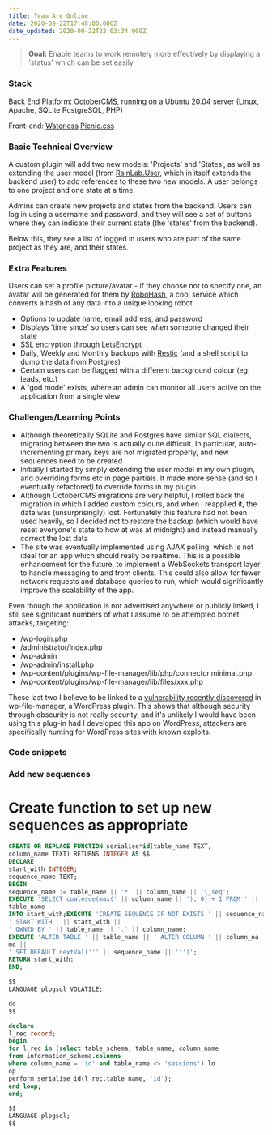 ```yaml
---
title: Team Are Online
date: 2020-09-22T17:48:00.000Z
date_updated: 2020-09-22T22:03:34.000Z
---
```


> **Goal:** Enable teams to work remotely more effectively by displaying a 'status' which can be set easily

### Stack

Back End Platform: [OctoberCMS](http://octobercms.com/), running on a Ubuntu 20.04 server (Linux, Apache, SQLite PostgreSQL, PHP)

Front-end: [~~Water.css~~](https://watercss.kognise.dev/) [Picnic.css](https://picnicss.com/)

### Basic Technical Overview

A custom plugin will add two new models: 'Projects' and 'States', as well as extending the user model (from [RainLab.User](https://octobercms.com/plugin/rainlab-user), which in itself extends the backend user) to add references to these two new models. A user belongs to one project and one state at a time.

Admins can create new projects and states from the backend. Users can log in using a username and password, and they will see a set of buttons where they can indicate their current state (the 'states' from the backend).

Below this, they see a list of logged in users who are part of the same project as they are, and their states.

### Extra Features

Users can set a profile picture/avatar - if they choose not to specify one, an avatar will be generated for them by [RoboHash](https://robohash.org/), a cool service which converts a hash of any data into a unique looking robot

- Options to update name, email address, and password
- Displays 'time since' so users can see _when_ someone changed their state
- SSL encryption through [LetsEncrypt](https://restic.net/)
- Daily, Weekly and Monthly backups with [Restic](https://restic.net/) (and a shell script to dump the data from Postgres)
- Certain users can be flagged with a different background colour (eg: leads, etc.)
- A 'god mode' exists, where an admin can monitor all users active on the application from a single view

### Challenges/Learning Points

- Although theoretically SQLite and Postgres have similar SQL dialects, migrating between the two is actually quite difficult. In particular, auto-incrementing primary keys are not migrated properly, and new sequences need to be created
- Initially I started by simply extending the user model in my own plugin, and overriding forms etc in page partials. It made more sense (and so I eventually refactored) to override forms in my plugin
- Although OctoberCMS migrations are very helpful, I rolled back the migration in which I added custom colours, and when I reapplied it, the data was (unsurprisingly) lost. Fortunately this feature had not been used heavily, so I decided not to restore the backup (which would have reset everyone's state to how at was at midnight) and instead manually correct the lost data
- The site was eventually implemented using AJAX polling, which is not ideal for an app which should really be realtime. This is a possible enhancement for the future, to implement a WebSockets transport layer to handle messaging to and from clients. This could also allow for fewer network requests and database queries to run, which would significantly improve the scalability of the app.

Even though the application is not advertised anywhere or publicly linked, I still see significant numbers of what I assume to be attempted botnet attacks, targeting:

- /wp-login.php
- /administrator/index.php
- /wp-admin
- /wp-admin/install.php
- /wp-content/plugins/wp-file-manager/lib/php/connector.minimal.php
- /wp-content/plugins/wp-file-manager/lib/files/xxx.php

These last two I believe to be linked to a [vulnerability recently discovered](https://arstechnica.com/information-technology/2020/09/hackers-are-exploiting-a-critical-flaw-affecting-350000-wordpress-sites/) in wp-file-manager, a WordPress plugin. This shows that although security through obscurity is not really security, and it's unlikely I would have been using this plug-in had I developed this app on WordPress, attackers are specifically hunting for WordPress sites with known exploits.

### Code snippets

### Add new sequences

# Create function to set up new sequences as appropriate

```sql
CREATE OR REPLACE FUNCTION serialise*id(table_name TEXT,
column_name TEXT) RETURNS INTEGER AS $$
DECLARE
start_with INTEGER;
sequence_name TEXT;
BEGIN
sequence_name := table_name || '*' || column_name || '\_seq';
EXECUTE 'SELECT coalesce(max(' || column_name || '), 0) + 1 FROM ' ||
table_name
INTO start_with;EXECUTE 'CREATE SEQUENCE IF NOT EXISTS ' || sequence_name ||
' START WITH ' || start_with ||
' OWNED BY ' || table_name || '.' || column_name;
EXECUTE 'ALTER TABLE ' || table_name || ' ALTER COLUMN ' || column_na
me ||
' SET DEFAULT nextVal(''' || sequence_name || ''')';
RETURN start_with;
END;

$$
LANGUAGE plpgsql VOLATILE;

do
$$

declare
l_rec record;
begin
for l_rec in (select table_schema, table_name, column_name
from information_schema.columns
where column_name = 'id' and table_name <> 'sessions') lo
op
perform serialise_id(l_rec.table_name, 'id');
end loop;
end;

$$
LANGUAGE plpgsql;
$$
```
